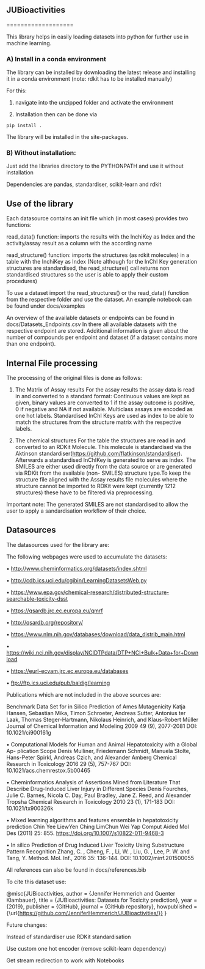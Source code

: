 ## JUBioactivities
===================

This library helps in easily loading datasets into python for further use in machine learning.

### A) Install in a conda environment

The library can be installed by downloading the latest release and installing it in a conda environment (note: rdkit has to be installed manually)

For this:

1. navigate into the unzipped folder and activate the environment

2. Installation then can be done via 

```
pip install .
```

The library will be installed in the site-packages.

### B) Without installation: 

Just add the libraries directory to the PYTHONPATH and use it without installation

Dependencies are pandas, standardiser, scikit-learn and rdkit

 
## Use of the library

Each datasource contains an init file which (in most cases) provides two functions:

read_data() function:
imports the results with the InchiKey as Index and the activity/assay result as a column with the according name

read_structure() function:
imports the structures (as rdkit molecules) in a table with the InchiKey as Index
(Note although for the InChI Key generation structures are standardised, the read_structure() call returns non standardised structures so the user is able to apply their custom procedures)

To use a dataset import the read_structures() or the read_data() function from the respective folder and use the dataset. An example notebook can be found under docs/examples

An overview of the available datasets or endpoints can be found in docs/Datasets_Endpoints.csv
In there all available datasets with the respective endpoint are stored. Additional information is given about the number of compounds per endpoint and dataset (if a dataset contains more than one endpoint).

## Internal File processing

The processing of the original files is done as follows:

1. The Matrix of Assay results
For the assay results the assay data is read in and converted to a standard format:
Continuous values are kept as given, binary values are converted to 1 if the assay outcome
is positive, 0 if negative and NA if not available. Multiclass assays are encoded as one
hot labels. Standardised InChI Keys are used as index to be able to match the structures
from the structure matrix with the respective labels.


2. The chemical structures
For the table the structures are read in and converted to an RDKit Molecule. This
molecule is standardised via the Aktinson standardiser(https://github.com/flatkinson/standardiser).
Afterwards a standardised InChIKey is generated to serve as index. The SMILES are either
used directly from the data source or are generated via RDKit from the available (non-
SMILES) structure type.To keep the structure file aligned with the Assay results file molecules where the structure cannot be imported to RDKit were kept (currently 1212 structures) these have to be filtered via preprocessing.

Important note: The generated SMILES are not standardised to allow the user to apply a sandardisation workflow of their choice.

## Datasources

The datasources used for the library are:

The following webpages were used to accumulate the datasets:

• http://www.cheminformatics.org/datasets/index.shtml

• http://cdb.ics.uci.edu/cgibin/LearningDatasetsWeb.py

• https://www.epa.gov/chemical-research/distributed-structure-searchable-toxicity-dsst

• https://qsardb.jrc.ec.europa.eu/qmrf

• http://qsardb.org/repository/

• https://www.nlm.nih.gov/databases/download/data_distrib_main.html

• https://wiki.nci.nih.gov/display/NCIDTPdata/DTP+NCI+Bulk+Data+for+Download

• https://eurl-ecvam.jrc.ec.europa.eu/databases

• ftp://ftp.ics.uci.edu/pub/baldig/learning

Publications which are not included in the above sources are:

Benchmark Data Set for in Silico Prediction of Ames Mutagenicity
Katja Hansen, Sebastian Mika, Timon Schroeter, Andreas Sutter, Antonius ter
Laak, Thomas Steger-Hartmann, Nikolaus Heinrich, and Klaus-Robert Müller
Journal of Chemical Information and Modeling 2009 49 (9), 2077-2081
DOI: 10.1021/ci900161g

• Computational Models for Human and Animal Hepatotoxicity with a Global Ap-
plication Scope
Denis Mulliner, Friedemann Schmidt, Manuela Stolte, Hans-Peter Spirkl, Andreas
Czich, and Alexander Amberg
Chemical Research in Toxicology 2016 29 (5), 757-767
DOI: 10.1021/acs.chemrestox.5b00465

• Cheminformatics Analysis of Assertions Mined from Literature That Describe
Drug-Induced Liver Injury in Different Species
Denis Fourches, Julie C. Barnes, Nicola C. Day, Paul Bradley, Jane Z. Reed, and
Alexander Tropsha
Chemical Research in Toxicology 2010 23 (1), 171-183
DOI: 10.1021/tx900326k

• Mixed learning algorithms and features ensemble in hepatotoxicity prediction
Chin Yee LiewYen Ching LimChun Wei Yap
Comput Aided Mol Des (2011) 25: 855.
https://doi.org/10.1007/s10822-011-9468-3

• In silico Prediction of Drug Induced Liver Toxicity Using Substructure Pattern
Recognition
Zhang, C. , Cheng, F. , Li, W. , Liu, G. , Lee, P. W. and Tang, Y.
Method. Mol. Inf., 2016 35: 136-144.
DOI: 10.1002/minf.201500055

All references can also be found in docs/references.bib


To cite this dataset use:

@misc{JUBioactivities,
  author = {Jennifer Hemmerich and Guenter Klambauer},
  title = {JUBioactivities: Datasets for Toxicity prediction},
  year = {2019},
  publisher = {GitHub},
  journal = {GitHub repository},
  howpublished = {\url{https://github.com/JenniferHemmerich/JUBioactivities/}}
}


Future changes:

Instead of standardiser use RDKit standardisation

Use custom one hot encoder (remove scikit-learn dependency) 

Get stream redirection to work with Notebooks

